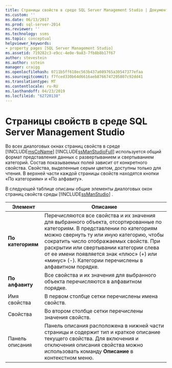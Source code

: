 ```yaml
---
title: Страницы свойств в среде SQL Server Management Studio | Документация Майкрософт
ms.custom: ''
ms.date: 06/13/2017
ms.prod: sql-server-2014
ms.reviewer: ''
ms.technology: ssms
ms.topic: conceptual
helpviewer_keywords:
- property pages [SQL Server Management Studio]
ms.assetid: 719282c3-e9cc-4e0e-9a83-7fb8b8b17f67
author: stevestein
ms.author: sstein
manager: craigg
ms.openlocfilehash: 0711b5ff618ec563b437a089765a30547377efaa
ms.sourcegitcommit: f7fced330b64d6616aeb8766747295807c92dd41
ms.translationtype: MT
ms.contentlocale: ru-RU
ms.lasthandoff: 04/23/2019
ms.locfileid: "62720138"
---
```

# <a name="property-pages-in-sql-server-management-studio"></a>Страницы свойств в среде SQL Server Management Studio
  Во всех диалоговых окнах страниц свойств в среде [!INCLUDE[msCoName](../includes/msconame-md.md)] [!INCLUDE[ssManStudioFull](../includes/ssmanstudiofull-md.md)] используется общий формат представления данных с развертыванием и свертыванием категорий. Состав показываемых полей зависит от конкретного свойства. Свойства, выделенные серым цветом, доступны только для чтения. В верхней части каждой страницы свойств находятся кнопки «По категориям» и «По алфавиту».  
  
 В следующей таблице описаны общие элементы диалоговых окон страниц свойств среды [!INCLUDE[ssManStudio](../includes/ssmanstudio-md.md)] .  
  
|Элемент|Описание|  
|-------------|-----------------|  
|**По категориям**|Перечисляются все свойства и их значения для выбранного объекта, отсортированные по категориям. В представлении по категориям можно свернуть ту или иную категорию, чтобы сократить число отображаемых свойств. При раскрытии или свертывании категории слева от ее имени появляется знак «плюс» (+) или «минус» (-). Категории перечислены в алфавитном порядке.|  
|**По алфавиту**|Все свойства и их значения для выбранного объекта перечисляются в алфавитном порядке.|  
|Имя свойства|В первом столбце сетки перечислены имена свойств.|  
|Свойства|Во втором столбце сетки перечислены значения свойств.|  
|Панель описания|Панель описания расположена в нижней части страницы и содержит тип и краткое описание текущего свойства. Для включения и отключения описания свойства можно использовать команду **Описание** в контекстном меню.|  
  
  
